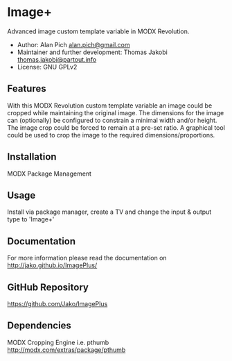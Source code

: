 # Image+

Advanced image custom template variable in MODX Revolution.

- Author: Alan Pich <alan.pich@gmail.com>
- Maintainer and further development: Thomas Jakobi <thomas.jakobi@partout.info>
- License: GNU GPLv2

## Features

With this MODX Revolution custom template variable an image could be cropped
while maintaining the original image. The dimensions for the image can
(optionally) be configured to constrain a minimal width and/or height. The image
crop could be forced to remain at a pre-set ratio. A graphical tool could be
used to crop the image to the required dimensions/proportions.

## Installation

MODX Package Management

## Usage

Install via package manager, create a TV and change the input & output type to
'Image+'

## Documentation

For more information please read the documentation on
http://jako.github.io/ImagePlus/

## GitHub Repository

https://github.com/Jako/ImagePlus

## Dependencies

MODX Cropping Engine i.e. pthumb <http://modx.com/extras/package/pthumb>
